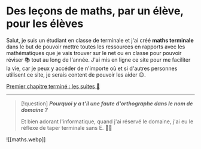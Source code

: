 # Des leçons de maths, par un élève, pour les élèves

Salut, je suis un étudiant en classe de terminale et j'ai créé **maths terminale** dans le but de pouvoir mettre toutes les ressources en rapports avec les mathématiques que je vais trouver sur le net ou en classe pour pouvoir réviser 📚 tout au long de l'année. J'ai mis en ligne ce site pour me faciliter la vie, car je peux y accéder de n'importe où et si d'autres personnes utilisent ce site, je serais content de pouvoir les aider 😉.


<a href="./Suites/">Premier chapitre terminé : les suites 🥳</a>


---


> [!question]
> **_Pourquoi y a t'il une faute d'orthographe dans le nom de domaine ?_**
> 
>  Et bien adorant l'informatique, quand j'ai réservé le domaine, j'ai eu le réflexe de taper terminale sans E. 🧑‍💻

![[maths.webp]]
